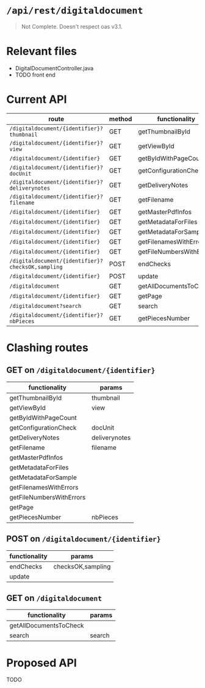 # `/api/rest/digitaldocument`
> Not Complete.
> Doesn't respect oas v3.1.

# Relevant files
- DigitalDocumentController.java
- TODO front end

# Current API
|route|method|functionality|
|-|-|-|
|`/digitaldocument/{identifier}?thumbnail`|GET|getThumbnailById|
|`/digitaldocument/{identifier}?view`|GET|getViewById|
|`/digitaldocument/{identifier}`|GET|getByIdWithPageCount|
|`/digitaldocument/{identifier}?docUnit`|GET|getConfigurationCheck|
|`/digitaldocument/{identifier}?deliverynotes`|GET|getDeliveryNotes|
|`/digitaldocument/{identifier}?filename`|GET|getFilename|
|`/digitaldocument/{identifier}`|GET|getMasterPdfInfos|
|`/digitaldocument/{identifier}`|GET|getMetadataForFiles|
|`/digitaldocument/{identifier}`|GET|getMetadataForSample|
|`/digitaldocument/{identifier}`|GET|getFilenamesWithErrors|
|`/digitaldocument/{identifier}`|GET|getFileNumbersWithErrors|
|`/digitaldocument/{identifier}?checksOK,sampling`|POST|endChecks|
|`/digitaldocument/{identifier}`|POST|update|
|`/digitaldocument`|GET|getAllDocumentsToCheck|
|`/digitaldocument/{identifier}`|GET|getPage|
|`/digitaldocument?search`|GET|search|
|`/digitaldocument/{identifier}?nbPieces`|GET|getPiecesNumber|

# Clashing routes

## GET on `/digitaldocument/{identifier}`
|functionality|params|
|-|-|
|getThumbnailById|thumbnail|
|getViewById|view|
|getByIdWithPageCount||
|getConfigurationCheck|docUnit|
|getDeliveryNotes|deliverynotes|
|getFilename|filename|
|getMasterPdfInfos||
|getMetadataForFiles||
|getMetadataForSample||
|getFilenamesWithErrors||
|getFileNumbersWithErrors||
|getPage||
|getPiecesNumber|nbPieces|

## POST on `/digitaldocument/{identifier}`
|functionality|params|
|-|-|
|endChecks|checksOK,sampling|
|update||

## GET on `/digitaldocument`
|functionality|params|
|-|-|
|getAllDocumentsToCheck||
|search|search|

# Proposed API
TODO